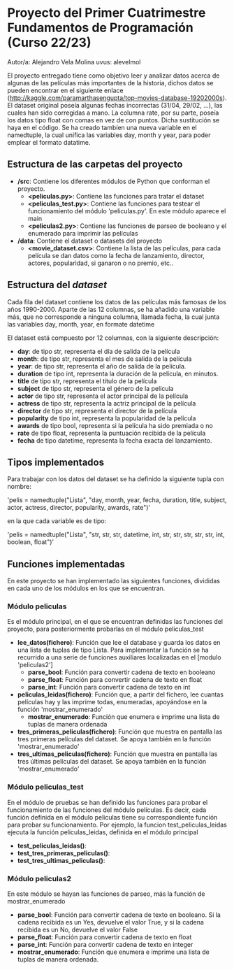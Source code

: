 # Proyecto del Primer Cuatrimestre Fundamentos de Programación (Curso  22/23)
Autor/a: Alejandro Vela Molina   uvus: alevelmol

El proyecto entregado tiene como objetivo leer y analizar datos acerca de algunas de las películas más importantes de la historia, dichos datos se pueden encontrar en el siguiente enlace (http://kaggle.com/paramarthasengupta/top-movies-database-19202000s). El dataset original poseía algunas fechas incorrectas (31/04, 29/02, ...), las cuales han sido corregidas a mano. La columna rate, por su parte, poseía los datos tipo float con comas en vez de con puntos. Dicha sustitución se haya en el código. Se ha creado tambíen una nueva variable en el namedtuple, la cual unifica las variables day, month y year, para poder emplear el formato datatime.


## Estructura de las carpetas del proyecto

* **/src**: Contiene los diferentes módulos de Python que conforman el proyecto.
  * **\<peliculas.py\>**: Contiene las funciones para tratar el dataset
  * **\<peliculas_test.py\>**: Contiene las funciones para testear el funcionamiento del módulo 'peliculas.py'. En este módulo aparece el main
  * **\<peliculas2.py\>**: Contiene las funciones de parseo de booleano y el enumerado para imprimir las películas
* **/data**: Contiene el dataset o datasets del proyecto
    * **\<movie_dataset.csv\>**: Contiene la lista de las películas, para cada película se dan datos como la fecha de lanzamiento, director, actores, popularidad, si ganaron o no premio, etc..
    
## Estructura del *dataset*

Cada fila del dataset contiene los datos de las películas más famosas de los años 1990-2000. Aparte de las 12 columnas, se ha añadido una variable más, que no corresponde a ninguna columna, llamada fecha, la cual junta las variables day, month, year, en formate datetime

El dataset está compuesto por 12 columnas, con la siguiente descripción:

* **day**: de tipo str, representa el día de salida de la película
* **month**: de tipo str, representa el mes de salida de la película
* **year**: de tipo str, representa el año de salida de la película.
* **duration** de tipo int, representa la duración de la película, en minutos.
* **title** de tipo str, representa el título de la película
* **subject** de tipo str, representa el género de la película
* **actor** de tipo str, representa el actor principal de la película
* **actress** de tipo str, representa la actriz principal de la película
* **director** de tipo str, representa el director de la película
* **popularity** de tipo int, representa la popularidad de la película
* **awards** de tipo bool, representa si la película ha sido premiada o no
* **rate** de tipo float, representa la puntuación recibida de la película
* **fecha** de tipo datetime, representa la fecha exacta del lanzamiento.

## Tipos implementados

Para trabajar con los datos del dataset se ha definido la siguiente tupla con nombre:

'pelis = namedtuple("Lista", "day, month, year, fecha, duration, title, subject, actor, actress, director, popularity, awards, rate")'

en la que cada variable es de tipo:

'pelis = namedtuple("Lista", "str, str, str, datetime, int, str, str, str, str, str, int, boolean, float")'

## Funciones implementadas
En este proyecto se han implementado las siguientes funciones, divididas en cada uno de los módulos en los que se encuentran.

### Módulo peliculas
Es el módulo principal, en el que se encuentran definidas las funciones del proyecto, para posteriormente probarlas en el módulo peliculas_test
* **lee_datos(fichero)**: Función que lee el database y guarda los datos en una lista de tuplas de tipo Lista. Para implementar la función se ha recurrido a una serie de funciones auxiliares localizadas en el [modulo 'peliculas2']
  * **parse_bool**: Función para convertir cadena de texto en booleano
  * **parse_float**: Función para convertir cadena de texto en float
  * **parse_int**: Función para convertir cadena de texto en int
* **peliculas_leidas(fichero)**: Función que, a partir del fichero, lee cuantas películas hay y las imprime todas, enumeradas, apoyándose en la función 'mostrar_enumerado'
  * **mostrar_enumerado**: Función que enumera e imprime una lista de tuplas de manera ordenada
* **tres_primeras_peliculas(fichero)**: Función que muestra en pantalla las tres primeras películas del dataset. Se apoya también en la función 'mostrar_enumerado'
* **tres_ultimas_peliculas(fichero)**: Función que muestra en pantalla las tres últimas películas del dataset. Se apoya también en la función 'mostrar_enumerado'

### Módulo peliculas_test
En el módulo de pruebas se han definido las funciones para probar el funcionamiento de las funciones del módulo películas. Es decir, cada función definida en el módulo peliculas tiene su correspondiente función para probar su funcionamiento. Por ejemplo, la funcion test_peliculas_leidas ejecuta la función peliculas_leidas, definida en el módulo principal
* **test_peliculas_leidas()**:
* **test_tres_primeras_peliculas()**:
* **test_tres_ultimas_peliculas()**:
### Módulo peliculas2
En este módulo se hayan las funciones de parseo, más la función de mostrar_enumerado
* **parse_bool**: Función para convertir cadena de texto en booleano. Si la cadena recibida es un Yes, devuelve el valor True, y si la cadena recibida es un No, devuelve el valor False
* **parse_float**: Función para convertir cadena de texto en float
* **parse_int**: Función para convertir cadena de texto en integer
* **mostrar_enumerado**: Función que enumera e imprime una lista de tuplas de manera ordenada.